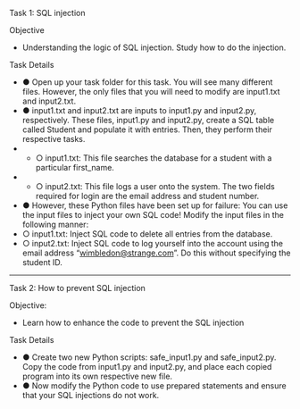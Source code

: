 Task 1: SQL injection

Objective
+ Understanding the logic of SQL injection. Study how to do the injection. 

Task Details
+ ● Open up your task folder for this task. You will see many different files.
However, the only files that you will need to modify are input1.txt and
input2.txt.
+ ● input1.txt and input2.txt are inputs to input1.py and input2.py,
respectively. These files, input1.py and input2.py, create a SQL table
called Student and populate it with entries. Then, they perform their
respective tasks.
+ + ○ input1.txt: This file searches the database for a student with a
particular first_name.
+ + ○ input2.txt: This file logs a user onto the system. The two fields
required for login are the email address and student number.
+ ● However, these Python files have been set up for failure: You can use the
input files to inject your own SQL code! Modify the input files in the
following manner:
+ ○ input1.txt: Inject SQL code to delete all entries from the database.
+ ○ input2.txt: Inject SQL code to log yourself into the account using
the email address “wimbledon@strange.com”. Do this without
specifying the student ID.


---

Task 2: How to prevent SQL injection

Objective:
+ Learn how to enhance the code to prevent the SQL injection

Task Details
+ ● Create two new Python scripts: safe_input1.py and safe_input2.py. Copy
the code from input1.py and input2.py, and place each copied program
into its own respective new file.
+ ● Now modify the Python code to use prepared statements and ensure
that your SQL injections do not work.

